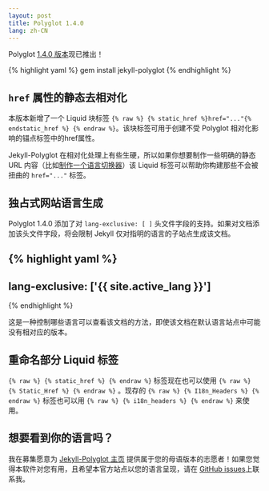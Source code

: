 ```yaml
---
layout: post
title: Polyglot 1.4.0
lang: zh-CN
---
```


Polyglot [1.4.0 版本](https://rubygems.org/gems/jekyll-polyglot/versions/1.4.0)现已推出！

{% highlight yaml %}
gem install jekyll-polyglot
{% endhighlight %}

## `href` 属性的静态去相对化

本版本新增了一个 Liquid 块标签 `{% raw %} {% static_href %}href="..."{% endstatic_href %} {% endraw %}`。该块标签可用于创建不受 Polyglot 相对化影响的锚点标签中的href属性。

Jekyll-Polyglot 在相对化处理上有些生硬，所以如果你想要制作一些明确的静态 URL 内容（比如[制作一个语言切换器](https://github.com/untra/polyglot/blob/master/site/_includes/sidebar.html#L40-L42)）该 Liquid 标签可以帮助你构建那些不会被扭曲的 `href="..."` 标签。

## 独占式网站语言生成

Polyglot 1.4.0 添加了对 `lang-exclusive: [ ]` 头文件字段的支持。如果对文档添加该头文件字段，将会限制 Jekyll 仅对指明的语言的子站点生成该文档。

{% highlight yaml %}
---
lang-exclusive: ['{{ site.active_lang }}']
---
{% endhighlight %}

这是一种控制哪些语言可以查看该文档的方法，即使该文档在默认语言站点中可能没有相对应的版本。

## 重命名部分 Liquid 标签

`{% raw %} {% static_href %} {% endraw %}` 标签现在也可以使用 `{% raw %} {% Static_Href %} {% endraw %}` 。现存的 `{% raw %} {% I18n_Headers %} {% endraw %}` 标签也可以用 `{% raw %} {% i18n_headers %} {% endraw %}` 来使用。

## 想要看到你的语言吗？

我在募集愿意为 [Jekyll-Polyglot 主页](https://polyglot.untra.io/) 提供属于您的母语版本的志愿者！如果您觉得本软件对您有用，且希望本官方站点以您的语言呈现，请在 [GitHub issues](https://github.com/untra/polyglot/issues)上联系我。

